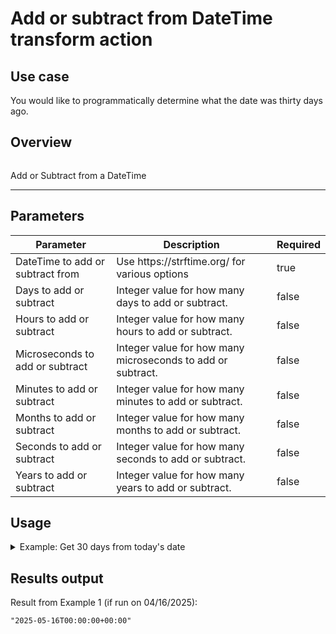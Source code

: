 # Add or subtract from DateTime transform action

## Use case

You would like to programmatically determine what the date was thirty days ago.

## Overview



<figure><img src="../../../../.gitbook/assets/Screenshot 2025-04-18 at 2.33.30 PM.png" alt=""><figcaption></figcaption></figure>

Add or Subtract from a DateTime

***

## Parameters

<table><thead><tr><th width="217">Parameter</th><th width="417.3333333333333">Description</th><th data-type="checkbox">Required</th></tr></thead><tbody><tr><td>DateTime to add or subtract from</td><td>Use https://strftime.org/ for various options</td><td>true</td></tr><tr><td>Days to add or subtract</td><td>Integer value for how many days to add or subtract.</td><td>false</td></tr><tr><td>Hours to add or subtract</td><td>Integer value for how many hours to add or subtract.</td><td>false</td></tr><tr><td>Microseconds to add or subtract</td><td>Integer value for how many microseconds to add or subtract.</td><td>false</td></tr><tr><td>Minutes to add or subtract</td><td>Integer value for how many minutes to add or subtract.</td><td>false</td></tr><tr><td>Months to add or subtract</td><td>Integer value for how many months to add or subtract.</td><td>false</td></tr><tr><td>Seconds to add or subtract</td><td>Integer value for how many seconds to add or subtract.</td><td>false</td></tr><tr><td>Years to add or subtract</td><td>Integer value for how many years to add or subtract.</td><td>false</td></tr></tbody></table>

## Usage

<details>

<summary>Example: Get 30 days from today's date</summary>

Inputs:

**DateTime to add or subtract from:** `{{ now("UTC","%m-%d-%Y") }}`**Days to add or subtract:** 30

The rest of the inputs in this example are blank.

</details>

## Results output

Result from Example 1 (if run on 04/16/2025):

```
"2025-05-16T00:00:00+00:00"
```
